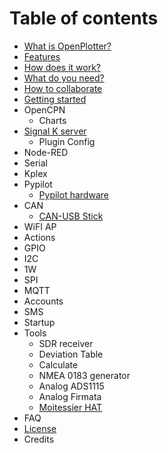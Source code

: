 # Table of contents

* [What is OpenPlotter?](README.md)
* [Features](features.md)
* [How does it work?](how-does-it-work.md)
* [What do you need?](what-do-you-need.md)
* [How to collaborate](how-to-collaborate.md)
* [Getting started](getting-started.md)
* OpenCPN
  * Charts
* [Signal K server](signal-k-server/README.md)
  * Plugin Config
* Node-RED
* Serial
* Kplex
* Pypilot
  * [Pypilot hardware](pypilot/pypilot-hardware.md)
* CAN
  * [CAN-USB Stick](can/can-usb-stick.md)
* WiFI AP
* Actions
* GPIO
* I2C
* 1W
* SPI
* MQTT
* Accounts
* SMS
* Startup
* Tools
  * SDR receiver
  * Deviation Table
  * Calculate
  * NMEA 0183 generator
  * Analog ADS1115
  * Analog Firmata
  * [Moitessier HAT](tools/moitessier-hat.md)
* FAQ
* [License](license.md)
* Credits

